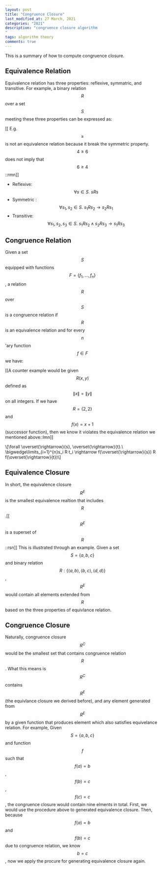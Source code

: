 ```yaml
---
layout: post
title: "Congruence Closure"
last_modified_at: 27 March, 2021
categories: "2021"
description: "congruence closure algorithm
"
tags: algorithm theory
comments: true
---
```


This is a summary of how to compute congruence closure.
<!--description-->

## Equivalence Relation

Equivalence relation has three properties: reflexive, symmatric, and transitive.
For example, a binary relation $$R$$ over a set $$S$$ meeting these three properties can be expressed as:

[[ E.g. $$\geq$$ is not an equivalence relation because it break the symmetric property. $$4 \geq 6$$ does not imply that $$6 \geq 4$$::rmn]]

* Reflexive: $$\forall s \in S.\ sRs$$
* Symmetric : $$\forall s_1, s_2 \in S.\ s_1 R s_2 \rightarrow s_2 R s_1$$
* Transitive: $$\forall s_1, s_2, s_3 \in S.\ s_1 R s_2 \land s_2 R s_3 \rightarrow s_1 Rs_3$$

## Congruence Relation

Given a set $$S$$ equipped with functions $$F = \{f_1, ..., f_n\}$$, a relation $$R$$ over $$S$$ is a congruence relation if $$R$$ is an equivalence relation and for every $$n$$'ary function $$f \in F$$ we have:

[[A counter example would be given $$R(x, y)$$ defined as $$\|x\| = \|y\|$$ on all integers. If we have $$R = \{2, 2\}$$ and $$f(x) = x + 1$$ (successor function), then we know it violates the equivalence relation we mentioned above::lmn]]

\\[\forall \overset{\rightarrow}{s}, \overset{\rightarrow}{t}.\ \bigwedge\limits_{i=1}^{n}s_i R t_i \rightarrow f(\overset{\rightarrow}{s}) R f(\overset{\rightarrow}{t})\\]

## Equivalence Closure

In short, the equivalence closure $$R^E$$ is the smallest equivalence realtion that includes $$R$$.[[$$R^E$$ is a superset of $$R$$::rsn]]
This is illustrated through an example. Given a set $$S = \{a, b, c\}$$ and binary relation $$R:\{\langle a, b \rangle , \langle b, c \rangle, \langle d, d \rangle\}$$, $$R^E$$ would contain all elements extended from $$R$$ based on the three properties of equivlance relation.

## Congruence Closure

Naturally, congruence closure $$R^C$$ would be the smallest set that contains congruence relation $$R$$. What this means is $$R^C$$ contains $$R^E$$ (the equivlance closure we derived before), and any element generated from $$R^E$$ by a given function that produces element which also satisfies equivelance relation. For example, Given $$S = \{a, b, c\}$$ and function $$f$$ such that $$f(a) = b$$, $$f(b) = c$$, $$f(c) = c$$, the congruence closure would contain nine elments in total. First, we
would use the procedure above to generated equivalence closure. Then, because $$f(a) = b$$ and $$f(b) = c$$ due to congruence relation, we know $$b = c$$, now we apply the procure for generating equivalence closure again.